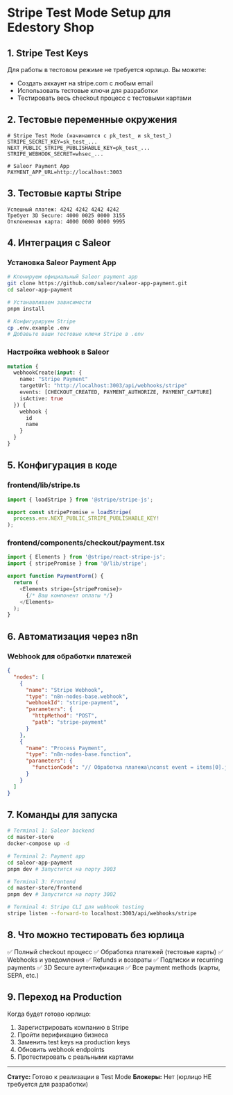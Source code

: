 # Stripe Test Mode Setup для Edestory Shop

## 1. Stripe Test Keys
Для работы в тестовом режиме не требуется юрлицо. Вы можете:
- Создать аккаунт на stripe.com с любым email
- Использовать тестовые ключи для разработки
- Тестировать весь checkout процесс с тестовыми картами

## 2. Тестовые переменные окружения
```env
# Stripe Test Mode (начинаются с pk_test_ и sk_test_)
STRIPE_SECRET_KEY=sk_test_...
NEXT_PUBLIC_STRIPE_PUBLISHABLE_KEY=pk_test_...
STRIPE_WEBHOOK_SECRET=whsec_...

# Saleor Payment App
PAYMENT_APP_URL=http://localhost:3003
```

## 3. Тестовые карты Stripe
```
Успешный платеж: 4242 4242 4242 4242
Требует 3D Secure: 4000 0025 0000 3155
Отклоненная карта: 4000 0000 0000 9995
```

## 4. Интеграция с Saleor

### Установка Saleor Payment App
```bash
# Клонируем официальный Saleor payment app
git clone https://github.com/saleor/saleor-app-payment.git
cd saleor-app-payment

# Устанавливаем зависимости
pnpm install

# Конфигурируем Stripe
cp .env.example .env
# Добавьте ваши тестовые ключи Stripe в .env
```

### Настройка webhook в Saleor
```graphql
mutation {
  webhookCreate(input: {
    name: "Stripe Payment"
    targetUrl: "http://localhost:3003/api/webhooks/stripe"
    events: [CHECKOUT_CREATED, PAYMENT_AUTHORIZE, PAYMENT_CAPTURE]
    isActive: true
  }) {
    webhook {
      id
      name
    }
  }
}
```

## 5. Конфигурация в коде

### frontend/lib/stripe.ts
```typescript
import { loadStripe } from '@stripe/stripe-js';

export const stripePromise = loadStripe(
  process.env.NEXT_PUBLIC_STRIPE_PUBLISHABLE_KEY!
);
```

### frontend/components/checkout/payment.tsx
```typescript
import { Elements } from '@stripe/react-stripe-js';
import { stripePromise } from '@/lib/stripe';

export function PaymentForm() {
  return (
    <Elements stripe={stripePromise}>
      {/* Ваш компонент оплаты */}
    </Elements>
  );
}
```

## 6. Автоматизация через n8n

### Webhook для обработки платежей
```json
{
  "nodes": [
    {
      "name": "Stripe Webhook",
      "type": "n8n-nodes-base.webhook",
      "webhookId": "stripe-payment",
      "parameters": {
        "httpMethod": "POST",
        "path": "stripe-payment"
      }
    },
    {
      "name": "Process Payment",
      "type": "n8n-nodes-base.function",
      "parameters": {
        "functionCode": "// Обработка платежа\nconst event = items[0].json;\nif (event.type === 'payment_intent.succeeded') {\n  // Обновляем статус заказа в Saleor\n  return [{json: {status: 'paid'}}];\n}"
      }
    }
  ]
}
```

## 7. Команды для запуска

```bash
# Terminal 1: Saleor backend
cd master-store
docker-compose up -d

# Terminal 2: Payment app
cd saleor-app-payment
pnpm dev # Запустится на порту 3003

# Terminal 3: Frontend
cd master-store/frontend
pnpm dev # Запустится на порту 3002

# Terminal 4: Stripe CLI для webhook testing
stripe listen --forward-to localhost:3003/api/webhooks/stripe
```

## 8. Что можно тестировать без юрлица
✅ Полный checkout процесс
✅ Обработка платежей (тестовые карты)
✅ Webhooks и уведомления
✅ Refunds и возвраты
✅ Подписки и recurring payments
✅ 3D Secure аутентификация
✅ Все payment methods (карты, SEPA, etc.)

## 9. Переход на Production
Когда будет готово юрлицо:
1. Зарегистрировать компанию в Stripe
2. Пройти верификацию бизнеса
3. Заменить test keys на production keys
4. Обновить webhook endpoints
5. Протестировать с реальными картами

---
**Статус:** Готово к реализации в Test Mode
**Блокеры:** Нет (юрлицо НЕ требуется для разработки)